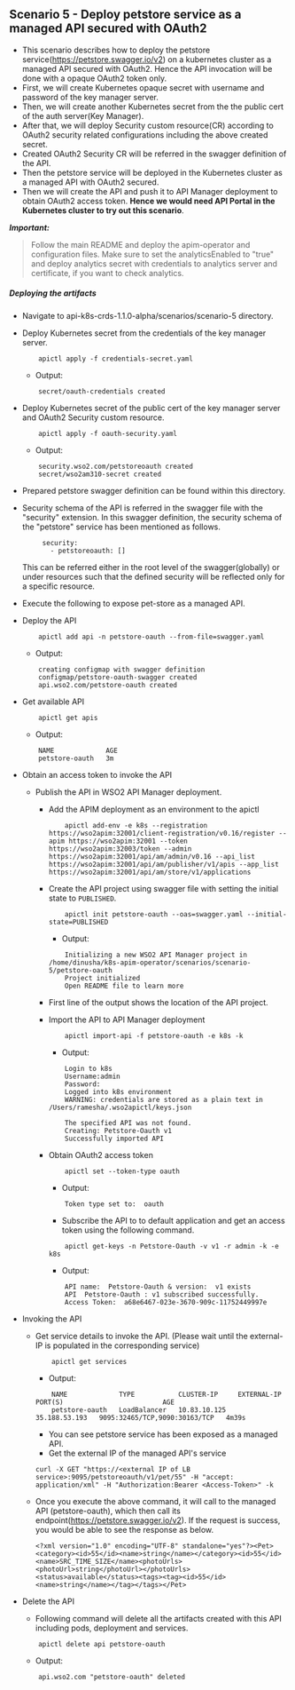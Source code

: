## Scenario 5 - Deploy petstore service as a managed API secured with OAuth2
- This scenario describes how to deploy the petstore service(https://petstore.swagger.io/v2) on a kubernetes cluster as a managed API secured with OAuth2. Hence the API invocation will be done with a opaque OAuth2 token only.
- First, we will create Kubernetes opaque secret with username and password of the key manager server.
- Then, we will create another Kubernetes secret from the the public cert of the auth server(Key Manager).
- After that, we will deploy Security custom resource(CR) according to OAuth2 security related configurations including the above created secret. 
- Created OAuth2 Security CR will be referred in the swagger definition of the API.
- Then the petstore service will be deployed in the Kubernetes cluster as a managed API with OAuth2 secured.
- Then we will create the API and push it to API Manager deployment to obtain OAuth2 access token. **Hence we would need API Portal in the Kubernetes cluster to try out this scenario**. 

 ***Important:***
> Follow the main README and deploy the apim-operator and configuration files. Make sure to set the analyticsEnabled to "true" and deploy analytics secret with credentials to analytics server and certificate, if you want to check analytics.

 ##### Deploying the artifacts

- Navigate to api-k8s-crds-1.1.0-alpha/scenarios/scenario-5 directory.

- Deploy Kubernetes secret from the credentials of the key manager server.
    ```$xslt
        apictl apply -f credentials-secret.yaml
    ```
    - Output:
    ```$xslt
        secret/oauth-credentials created
    ```

- Deploy Kubernetes secret of the public cert of the key manager server and OAuth2 Security custom resource.
    ```$xslt
        apictl apply -f oauth-security.yaml
    ```
    - Output:
    ```$xslt
        security.wso2.com/petstoreoauth created
        secret/wso2am310-secret created
    ```

- Prepared petstore swagger definition can be found within this directory.

- Security schema of the API is referred in the swagger file with the "security" extension.
In this swagger definition, the security schema of the "petstore" service has been mentioned as follows.
    ```
         security:
           - petstoreoauth: []
    ```
    This can be referred either in the root level of the swagger(globally) or under resources such that the defined security will be reflected only for a specific resource.
- Execute the following to expose pet-store as a managed API.

- Deploy the  API <br /> 
    ```
        apictl add api -n petstore-oauth --from-file=swagger.yaml
    ``` 
    - Output:
    ```
        creating configmap with swagger definition
        configmap/petstore-oauth-swagger created
        api.wso2.com/petstore-oauth created
    ```
    
- Get available API <br /> 
    ```
        apictl get apis
    ```
    - Output:
    ```    
        NAME             AGE
        petstore-oauth   3m
    ```
   
- Obtain an access token to invoke the API
    - Publish the API in WSO2 API Manager deployment.
        - Add the APIM deployment as an environment to the apictl
            ```$xslt
                apictl add-env -e k8s --registration https://wso2apim:32001/client-registration/v0.16/register --apim https://wso2apim:32001 --token https://wso2apim:32003/token --admin https://wso2apim:32001/api/am/admin/v0.16 --api_list https://wso2apim:32001/api/am/publisher/v1/apis --app_list https://wso2apim:32001/api/am/store/v1/applications
            ```
        - Create the API project using swagger file with setting the initial state to `PUBLISHED`.
            ```$xslt
                apictl init petstore-oauth --oas=swagger.yaml --initial-state=PUBLISHED
            ```
            - Output:
            ```$xslt
                Initializing a new WSO2 API Manager project in /home/dinusha/k8s-apim-operator/scenarios/scenario-5/petstore-oauth
                Project initialized
                Open README file to learn more
            ```
        - First line of the output shows the location of the API project.
        - Import the API to API Manager deployment
            ```$xslt
                apictl import-api -f petstore-oauth -e k8s -k
            ```
            - Output:
            ```$xslt
                Login to k8s
                Username:admin
                Password:
                Logged into k8s environment
                WARNING: credentials are stored as a plain text in /Users/ramesha/.wso2apictl/keys.json

                The specified API was not found.
                Creating: Petstore-Oauth v1
                Successfully imported API

            ```
        - Obtain OAuth2 access token
            ```$xslt
                apictl set --token-type oauth
            ```
            - Output: 
            ```$xslt
                Token type set to:  oauth
            ```
            - Subscribe the API to to default application and get an access token using the following command.
                
            ```    
                apictl get-keys -n Petstore-Oauth -v v1 -r admin -k -e k8s
            ```
            - Output: 
            ```
                API name:  Petstore-Oauth & version:  v1 exists
                API  Petstore-Oauth : v1 subscribed successfully.
                Access Token:  a68e6467-023e-3670-909c-11752449997e
            ```
- Invoking the API <br />

    - Get service details to invoke the API. (Please wait until the external-IP is populated in the corresponding service)
        ```
            apictl get services
        ```
        - Output:
        
        ```
            NAME             TYPE           CLUSTER-IP     EXTERNAL-IP     PORT(S)                         AGE
            petstore-oauth   LoadBalancer   10.83.10.125   35.188.53.193   9095:32465/TCP,9090:30163/TCP   4m39s
        ```
        - You can see petstore service has been exposed as a managed API.
        - Get the external IP of the managed API's service
         
        ```
        curl -X GET "https://<external IP of LB service>:9095/petstoreoauth/v1/pet/55" -H "accept: application/xml" -H "Authorization:Bearer <Access-Token>" -k
        ```
    - Once you execute the above command, it will call to the managed API (petstore-oauth), which then call its endpoint(https://petstore.swagger.io/v2). If the request is success, you would be able to see the response as below.
        ```
        <?xml version="1.0" encoding="UTF-8" standalone="yes"?><Pet><category><id>55</id><name>string</name></category><id>55</id><name>SRC_TIME_SIZE</name><photoUrls><photoUrl>string</photoUrl></photoUrls><status>available</status><tags><tag><id>55</id><name>string</name></tag></tags></Pet>
        ```
    

- Delete the  API <br /> 
    - Following command will delete all the artifacts created with this API including pods, deployment and services.
    ```
        apictl delete api petstore-oauth
    ```
    -  Output:
    ```
        api.wso2.com "petstore-oauth" deleted
    ```